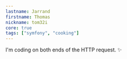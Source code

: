 ```yaml
---
lastname: Jarrand
firstname: Thomas
nickname: tom32i
core: true
tags: ["symfony", "cooking"]
---
```


I'm coding on both ends of the HTTP request. ✨

